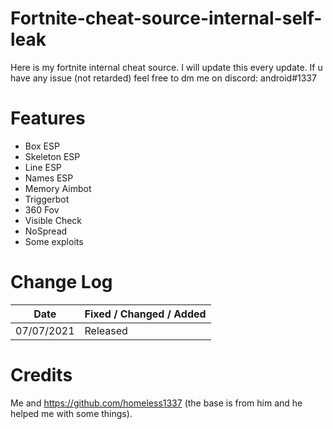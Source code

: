 # Fortnite-cheat-source-internal-self-leak
Here is my fortnite internal cheat source. I will update this every update.
If u have any issue (not retarded) feel free to dm me on discord: android#1337

# Features
* Box ESP
* Skeleton ESP
* Line ESP
* Names ESP
* Memory Aimbot
* Triggerbot
* 360 Fov
* Visible Check
* NoSpread
* Some exploits


# Change Log 
| Date         | Fixed / Changed / Added |
| ------------ | ----------------------- |
| 07/07/2021   | Released                |

# Credits 

Me and https://github.com/homeless1337 (the base is from him and he helped me with some things).
